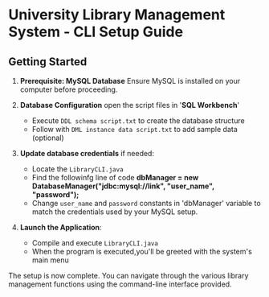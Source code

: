 # University Library Management System - CLI Setup Guide

## Getting Started

1. **Prerequisite: MySQL Database** Ensure MySQL is installed on your computer before proceeding.

2. **Database Configuration** open the script files in '**SQL Workbench**'
   - Execute `DDL schema script.txt` to create the database structure
   - Follow with `DML instance data script.txt` to add sample data (optional)

3. **Update database credentials** if needed:
   - Locate the `LibraryCLI.java`
   - Find the followinfg line of code **dbManager = new DatabaseManager("jdbc:mysql://link", "user_name", "password");**
   - Change `user_name` and `password` constants in 'dbManager' variable to match the credentials used by your MySQL setup.

4. **Launch the Application**:
   - Compile and execute `LibraryCLI.java`
   - When the program is executed,you'll be greeted with the system's main menu

The setup is now complete. You can navigate through the various library management functions using the command-line interface provided.
